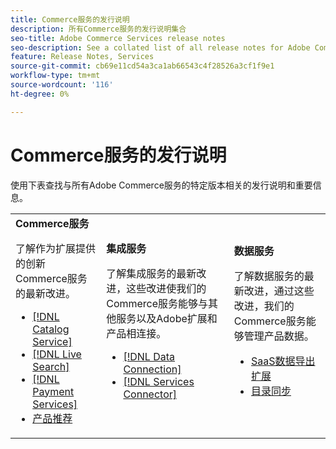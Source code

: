 ```yaml
---
title: Commerce服务的发行说明
description: 所有Commerce服务的发行说明集合
seo-title: Adobe Commerce Services release notes
seo-description: See a collated list of all release notes for Adobe Commerce Services and related data and integration services.
feature: Release Notes, Services
source-git-commit: cb69e11cd54a3ca1ab66543c4f28526a3cf1f9e1
workflow-type: tm+mt
source-wordcount: '116'
ht-degree: 0%

---
```


# Commerce服务的发行说明

使用下表查找与所有Adobe Commerce服务的特定版本相关的发行说明和重要信息。

<table>
  <tbody>
    <tr>
      <td><strong>Commerce服务</strong>
        <p>了解作为扩展提供的创新Commerce服务的最新改进。</p>
          <ul>
            <li><a href="https://experienceleague.adobe.com/docs/commerce/catalog-service/release-notes.html?lang=zh-Hans">[!DNL Catalog Service]</a></li>
            <li><a href="https://experienceleague.adobe.com/docs/commerce/live-search/release-notes.html?lang=zh-Hans">[!DNL Live Search]</a></li>
            <li><a href="https://experienceleague.adobe.com/docs/commerce/payment-services/release-notes.html?lang=zh-Hans">[!DNL Payment Services]</a></li>
            <li><a href="https://experienceleague.adobe.com/docs/commerce/product-recommendations/release-notes.html?lang=zh-Hans">产品推荐</a></li>
          </ul>
        </td>
      <td><strong>集成服务</strong>
        <p>了解集成服务的最新改进，这些改进使我们的Commerce服务能够与其他服务以及Adobe扩展和产品相连接。</p>
          <ul>
            <li><a href="https://experienceleague.adobe.com/docs/commerce/data-connection/release-notes.html?lang=zh-Hans">[!DNL Data Connection]</a></li>
            <li><a href="https://experienceleague.adobe.com/docs/commerce/user-guides/saas.html">[!DNL Services Connector]</a></li>
          </ul>
      </td>
      <td><strong>数据服务</strong>
        <p>了解数据服务的最新改进，通过这些改进，我们的Commerce服务能够管理产品数据。</p>
          <ul>
           <li><a href="https://experienceleague.adobe.com/zh-hans/docs/commerce/saas-data-export/release-notes">SaaS数据导出扩展</a></li>
            <li><a href="https://experienceleague.adobe.com/docs/commerce/user-guides/data-services/catalog-sync.html?lang=zh-Hans">目录同步</a></li>
          </ul>
      </td>
    </tr>
  </tbody>
</table>
